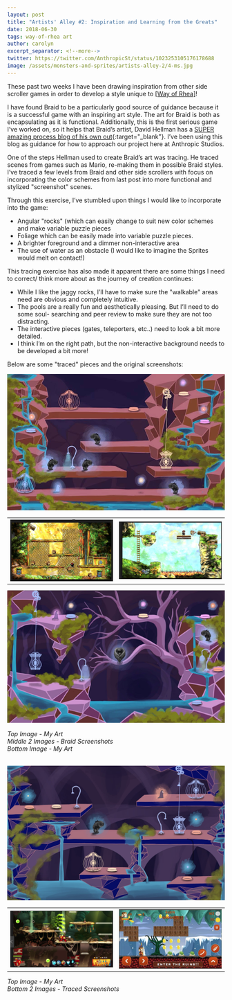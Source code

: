 ```yaml
---
layout: post
title: "Artists' Alley #2: Inspiration and Learning from the Greats"
date: 2018-06-30
tags: way-of-rhea art
author: carolyn
excerpt_separator: <!--more-->
twitter: https://twitter.com/AnthropicSt/status/1023253105176178688
image: /assets/monsters-and-sprites/artists-alley-2/4-ms.jpg
---
```


These past two weeks I have been drawing inspiration from other side scroller games in order to develop a style unique to [[Way of Rhea]](/way-of-rhea)! 

I have found Braid to be a particularly good source of guidance because it is a successful game with an inspiring art style. The art for Braid is both as encapsulating as it is functional. Additionally, this is the first serious game I’ve worked on, so it helps that Braid’s artist, David Hellman has a [SUPER amazing process blog of his own out](http://www.davidhellman.net/blog/the-art-of-braid-index){:target="_blank"}. I’ve been using this blog as guidance for how to approach our project here at Anthropic Studios. 

One of the steps Hellman used to create Braid’s art was tracing. He traced scenes from games such as Mario, re-making them in possible Braid styles. I’ve traced a few levels from Braid and other side scrollers with focus on incorporating the color schemes from last post into more functional and stylized "screenshot" scenes. 

Through this exercise, I’ve stumbled upon things I would like to incorporate into the game:

- Angular "rocks" (which can easily change to suit new color schemes and make variable puzzle pieces
- Foliage which can be easily made into variable puzzle pieces. 
- A brighter foreground and a dimmer non-interactive area
- The use of water as an obstacle (I would like to imagine the Sprites would melt on contact!)

This tracing exercise has also made it apparent there are some things I need to correct/ think more about as the journey of creation continues:

- While I like the jaggy rocks, I’ll have to make sure the "walkable" areas need are obvious and completely intuitive.
- The pools are a really fun and aesthetically pleasing. But I’ll need to do some soul- searching and peer review to make sure they are not too distracting. 
- The interactive pieces (gates, teleporters, etc..) need to look a bit more detailed.
- I think I’m on the right path, but the non-interactive background needs to be developed a bit more!

Below are some "traced" pieces and the original screenshots:

<a href="/assets/monsters-and-sprites/artists-alley-2/1-ms.jpg"><img src="/assets/monsters-and-sprites/artists-alley-2/1-ms.jpg" alt="traced screenshot"/></a>
<table>
    <tr>
        <th>
            <a href="/assets/monsters-and-sprites/artists-alley-2/2-braid.png"><img src="/assets/monsters-and-sprites/artists-alley-2/2-braid.png" alt="original braid screenshot 1"/></a>
        </th>
        <th>
            <a href="/assets/monsters-and-sprites/artists-alley-2/3-braid.png"><img src="/assets/monsters-and-sprites/artists-alley-2/3-braid.png" alt="original braid screenshot 2"/></a>
        </th>
    </tr>
</table>
<a href="/assets/monsters-and-sprites/artists-alley-2/4-ms.jpg"><img src="/assets/monsters-and-sprites/artists-alley-2/4-ms.jpg" alt="traced screenshot"/></a>

*Top Image - My Art*<br>
*Middle 2 Images - Braid Screenshots*<br>
*Bottom Image - My Art*<br>
<br>

<a href="/assets/monsters-and-sprites/artists-alley-2/5-ms.jpg"><img src="/assets/monsters-and-sprites/artists-alley-2/5-ms.jpg" alt="traced screenshot"/></a>
<table>
    <tr>
        <th width="50%">
            <a href="/assets/monsters-and-sprites/artists-alley-2/6-aa.png"><img src="/assets/monsters-and-sprites/artists-alley-2/6-aa.png" alt="orignal screenshot 1"/></a>
        </th>
        <th width="50%">
            <a href="/assets/monsters-and-sprites/artists-alley-2/7-s.png"><img src="/assets/monsters-and-sprites/artists-alley-2/7-s.png" alt="original screenshot 2"/></a>
        </th>
    </tr>
</table>

*Top Image - My Art*<br>
*Bottom 2 Images - Traced Screenshots*<br>
<br>

